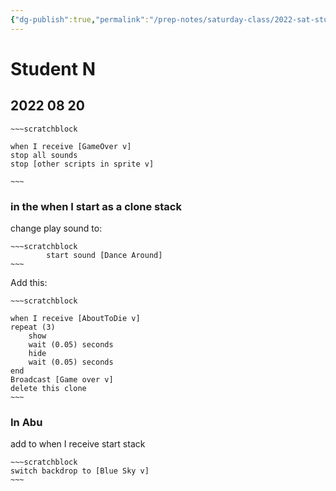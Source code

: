 ```yaml
---
{"dg-publish":true,"permalink":"/prep-notes/saturday-class/2022-sat-student-n/","dgHomeLink":true,"dgPassFrontmatter":false}
---
```



# Student N

## 2022 08 20




```ad-scratch
~~~scratchblock

when I receive [GameOver v]
stop all sounds
stop [other scripts in sprite v]

~~~
```


### in the when I start as a clone stack
change play sound to:

```ad-scratch
~~~scratchblock
        start sound [Dance Around]
~~~
```

Add this:

```ad-scratch
~~~scratchblock

when I receive [AboutToDie v]
repeat (3)
    show
    wait (0.05) seconds
    hide
    wait (0.05) seconds
end
Broadcast [Game over v]
delete this clone
~~~
```


### In Abu
add to when I receive start stack
```ad-scratch
~~~scratchblock
switch backdrop to [Blue Sky v]
~~~
```




